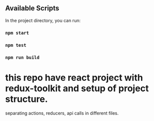 ## Available Scripts

In the project directory, you can run:

### `npm start`

### `npm test`

### `npm run build`

# this repo have react project with redux-toolkit and setup of project structure.
separating actions, reducers, api calls in different files.